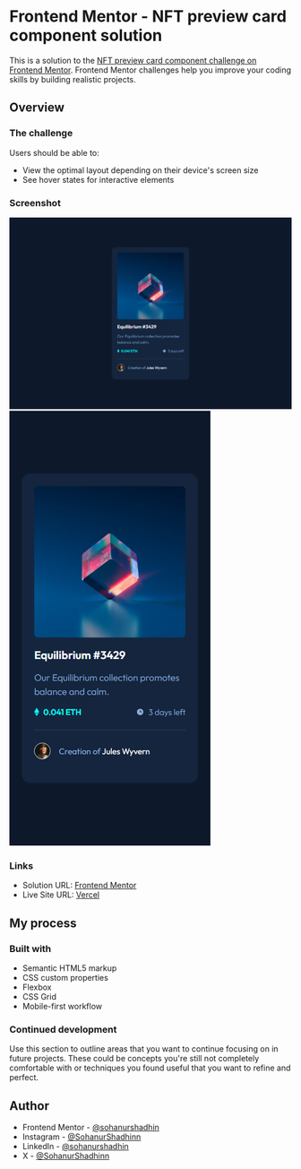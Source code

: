 # Frontend Mentor - NFT preview card component solution

This is a solution to the [NFT preview card component challenge on Frontend Mentor](https://www.frontendmentor.io/challenges/nft-preview-card-component-SbdUL_w0U). Frontend Mentor challenges help you improve your coding skills by building realistic projects. 

## Overview

### The challenge

Users should be able to:

- View the optimal layout depending on their device's screen size
- See hover states for interactive elements

### Screenshot

![Desktop](./assets/view/desktop.png)
![Phone](./assets/view/phone.png)

### Links

- Solution URL: [Frontend Mentor](https://github.com/sohanurshadhin/fm-nft-preview-card)
- Live Site URL: [Vercel](https://nftpreviewcard-vert.vercel.app/)

## My process

### Built with

- Semantic HTML5 markup
- CSS custom properties
- Flexbox
- CSS Grid
- Mobile-first workflow


### Continued development

Use this section to outline areas that you want to continue focusing on in future projects. These could be concepts you're still not completely comfortable with or techniques you found useful that you want to refine and perfect.

## Author

- Frontend Mentor - [@sohanurshadhin](https://www.frontendmentor.io/profile/sohanurshadhin)
- Instagram - [@SohanurShadhinn](https://www.instagram.com/sohanurshadhin/)
- LinkedIn - [@sohanurshadhin](https://www.linkedin.com/in/sohanurshadhin/)
- X - [@SohanurShadhinn](https://x.com/SohanurShadhinn)
